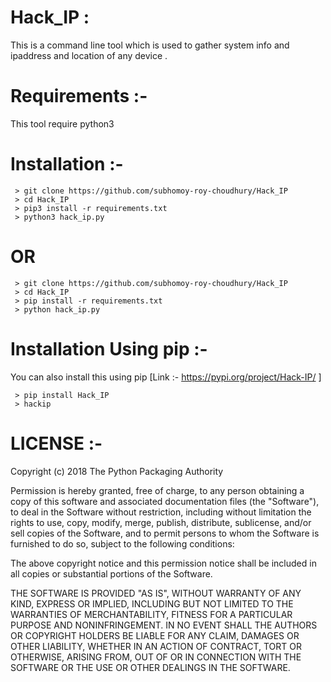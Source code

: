 # Hack_IP :
<p>This is a command line tool which is used to gather system info and ipaddress and location of any device . </p>

# Requirements :-
<p>This tool require python3</p>

# Installation :-

```
 > git clone https://github.com/subhomoy-roy-choudhury/Hack_IP
 > cd Hack_IP
 > pip3 install -r requirements.txt
 > python3 hack_ip.py
```

# OR
```
 > git clone https://github.com/subhomoy-roy-choudhury/Hack_IP
 > cd Hack_IP
 > pip install -r requirements.txt
 > python hack_ip.py
```

# Installation Using pip :- 
You can also install this using pip
[Link :- https://pypi.org/project/Hack-IP/ ]
```
 > pip install Hack_IP 
 > hackip
```
# LICENSE :-

Copyright (c) 2018 The Python Packaging Authority

Permission is hereby granted, free of charge, to any person obtaining a copy of this software and associated documentation files (the "Software"), to deal in the Software without restriction, including without limitation the rights to use, copy, modify, merge, publish, distribute, sublicense, and/or sell copies of the Software, and to permit persons to whom the Software is furnished to do so, subject to the following conditions:

The above copyright notice and this permission notice shall be included in all copies or substantial portions of the Software.

THE SOFTWARE IS PROVIDED "AS IS", WITHOUT WARRANTY OF ANY KIND, EXPRESS OR IMPLIED, INCLUDING BUT NOT LIMITED TO THE WARRANTIES OF MERCHANTABILITY, FITNESS FOR A PARTICULAR PURPOSE AND NONINFRINGEMENT. IN NO EVENT SHALL THE AUTHORS OR COPYRIGHT HOLDERS BE LIABLE FOR ANY CLAIM, DAMAGES OR OTHER LIABILITY, WHETHER IN AN ACTION OF CONTRACT, TORT OR OTHERWISE, ARISING FROM, OUT OF OR IN CONNECTION WITH THE SOFTWARE OR THE USE OR OTHER DEALINGS IN THE SOFTWARE.
